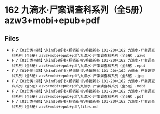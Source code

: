 # 162 九滴水·尸案调查科系列（全5册）azw3+mobi+epub+pdf

## Files

- `F:/【01分类书籍】\kindle好书\畅销新书\畅销新书 101-200\162 九滴水·尸案调查科系列（全5册）azw3+mobi+epub+pdf\九滴水·尸案调查科系列（全5册）.azw3`
- `F:/【01分类书籍】\kindle好书\畅销新书\畅销新书 101-200\162 九滴水·尸案调查科系列（全5册）azw3+mobi+epub+pdf\九滴水·尸案调查科系列（全5册）.epub`
- `F:/【01分类书籍】\kindle好书\畅销新书\畅销新书 101-200\162 九滴水·尸案调查科系列（全5册）azw3+mobi+epub+pdf\九滴水·尸案调查科系列（全5册）.jpg`
- `F:/【01分类书籍】\kindle好书\畅销新书\畅销新书 101-200\162 九滴水·尸案调查科系列（全5册）azw3+mobi+epub+pdf\九滴水·尸案调查科系列（全5册）.mobi`
- `F:/【01分类书籍】\kindle好书\畅销新书\畅销新书 101-200\162 九滴水·尸案调查科系列（全5册）azw3+mobi+epub+pdf\九滴水·尸案调查科系列（全5册）.pdf`
- `F:/【01分类书籍】\kindle好书\畅销新书\畅销新书 101-200\162 九滴水·尸案调查科系列（全5册）azw3+mobi+epub+pdf\files.md`

